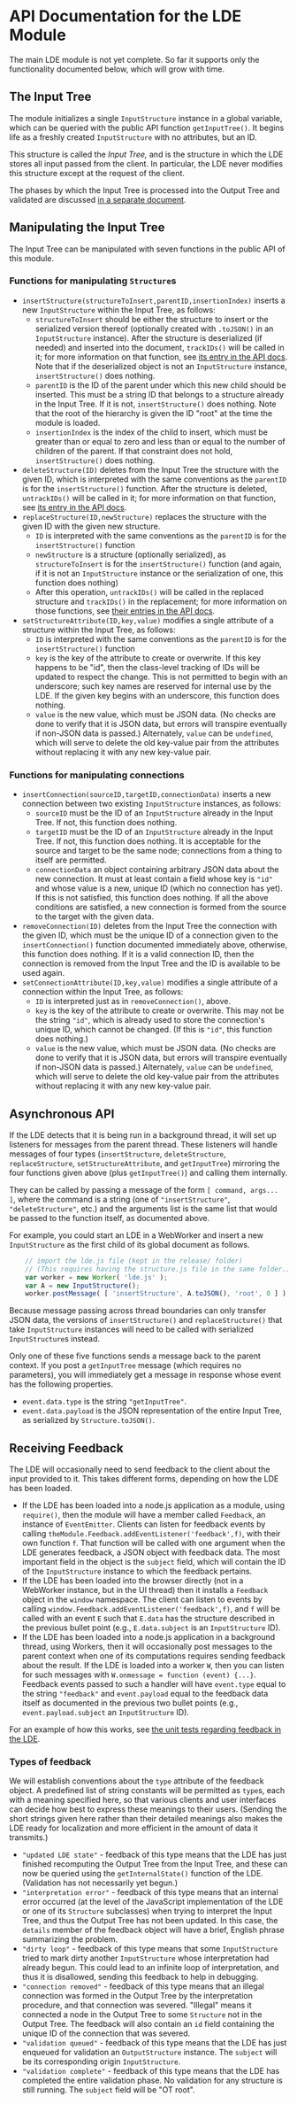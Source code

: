 
# API Documentation for the LDE Module

The main LDE module is not yet complete.  So far it supports only the
functionality documented below, which will grow with time.

## The Input Tree

The module initializes a single `InputStructure` instance in a global
variable, which can be queried with the public API function
`getInputTree()`.  It begins life as a freshly created `InputStructure` with
no attributes, but an ID.

This structure is called the *Input Tree,* and is the structure in which the
LDE stores all input passed from the client.  In particular, the LDE never
modifies this structure except at the request of the client.

The phases by which the Input Tree is processed into the Output Tree and
validated are discussed [in a separate document](api-phases.md).

## Manipulating the Input Tree

The Input Tree can be manipulated with seven functions in the public API of
this module.

### Functions for manipulating `Structure`s

 * `insertStructure(structureToInsert,parentID,insertionIndex)` inserts a
   new `InputStructure` within the Input Tree, as follows:
    * `structureToInsert` should be either the structure to insert or the
      serialized version thereof (optionally created with `.toJSON()` in an
      `InputStructure` instance).  After the structure is deserialized (if
      needed) and inserted into the document, `trackIDs()` will be called
      in it; for more information on that function, see [its entry in the
      API docs](api-lde.md#unique-ids).  Note that if the deserialized
      object is not an `InputStructure` instance, `insertStructure()` does
      nothing.
    * `parentID` is the ID of the parent under which this new child should
      be inserted.  This must be a string ID that belongs to a structure
      already in the Input Tree.  If it is not, `insertStructure()` does
      nothing.  Note that the root of the hierarchy is given the ID "root"
      at the time the module is loaded.
    * `insertionIndex` is the index of the child to insert, which must be
      greater than or equal to zero and less than or equal to the number of
      children of the parent.  If that constraint does not hold,
      `insertStructure()` does nothing.
 * `deleteStructure(ID)` deletes from the Input Tree the structure with the
   given ID, which is interpreted with the same conventions as the
   `parentID` is for the `insertStructure()` function.  After the structure
   is deleted, `untrackIDs()` will be called in it; for more information on
   that function, see [its entry in the API docs](api-lde.md#unique-ids).
 * `replaceStructure(ID,newStructure)` replaces the structure with the
   given ID with the given new structure.
    * `ID` is interpreted with the same conventions as the `parentID` is for
      the `insertStructure()` function
    * `newStructure` is a structure (optionally serialized), as
      `structureToInsert` is for the `insertStructure()` function (and
      again, if it is not an `InputStructure` instance or the serialization
      of one, this function does nothing)
    * After this operation, `untrackIDs()` will be called in the replaced
      structure and `trackIDs()` in the replacement; for more information
      on those functions, see
      [their entries in the API docs](api-lde.md#unique-ids).
 * `setStructureAttribute(ID,key,value)` modifies a single attribute of a
   structure within the Input Tree, as follows:
    * `ID` is interpreted with the same conventions as the `parentID` is for
      the `insertStructure()` function
    * `key` is the key of the attribute to create or overwrite.  If this
      key happens to be "id", then the class-level tracking of IDs will be
      updated to respect the change.  This is not permitted to begin with an
      underscore; such key names are reserved for internal use by the LDE.
      If the given key begins with an underscore, this function does
      nothing.
    * `value` is the new value, which must be JSON data.  (No checks are
      done to verify that it is JSON data, but errors will transpire
      eventually if non-JSON data is passed.)  Alternately, `value` can be
      `undefined`, which will serve to delete the old key-value pair from
      the attributes without replacing it with any new key-value pair.

### Functions for manipulating connections

 * `insertConnection(sourceID,targetID,connectionData)` inserts a new
   connection between two existing `InputStructure` instances, as follows:
    * `sourceID` must be the ID of an `InputStructure` already in the Input
      Tree.  If not, this function does nothing.
    * `targetID` must be the ID of an `InputStructure` already in the Input
      Tree.  If not, this function does nothing.  It is acceptable for the
      source and target to be the same node; connections from a thing to
      itself are permitted.
    * `connectionData` an object containing arbitrary JSON data about the
      new connection.  It must at least contain a field whose key is `"id"`
      and whose value is a new, unique ID (which no connection has yet).
      If this is not satisfied, this function does nothing.  If all the
      above conditions are satisfied, a new connection is formed from the
      source to the target with the given data.
 * `removeConnection(ID)` deletes from the Input Tree the connection with
   the given ID, which must be the unique ID of a connection given to the
   `insertConnection()` function documented immediately above, otherwise,
   this function does nothing.  If it is a valid connection ID, then the
   connection is removed from the Input Tree and the ID is available to be
   used again.
 * `setConnectionAttribute(ID,key,value)` modifies a single attribute of a
   connection within the Input Tree, as follows:
    * `ID` is interpreted just as in `removeConnection()`, above.
    * `key` is the key of the attribute to create or overwrite.  This may
      not be the string `"id"`, which is already used to store the
      connection's unique ID, which cannot be changed.  (If this is `"id"`,
      this function does nothing.)
    * `value` is the new value, which must be JSON data.  (No checks are
      done to verify that it is JSON data, but errors will transpire
      eventually if non-JSON data is passed.)  Alternately, `value` can be
      `undefined`, which will serve to delete the old key-value pair from
      the attributes without replacing it with any new key-value pair.

## Asynchronous API

If the LDE detects that it is being run in a background thread, it will set
up listeners for messages from the parent thread.  These listeners will
handle messages of four types (`insertStructure`, `deleteStructure`,
`replaceStructure`, `setStructureAttribute`, and `getInputTree`) mirroring
the four functions given above (plus `getInputTree()`) and calling them
internally.

They can be called by passing a message of the form `[ command, args... ]`,
where the command is a string (one of `"insertStructure"`,
`"deleteStructure"`, etc.) and the arguments list is the same list that
would be passed to the function itself, as documented above.

For example, you could start an LDE in a WebWorker and insert a new
`InputStructure` as the first child of its global document as follows.

```js
    // import the lde.js file (kept in the release/ folder)
    // (This requires having the structure.js file in the same folder.)
    var worker = new Worker( 'lde.js' );
    var A = new InputStructure();
    worker.postMessage( [ 'insertStructure', A.toJSON(), 'root', 0 ] );
```

Because message passing across thread boundaries can only transfer JSON
data, the versions of `insertStructure()` and `replaceStructure()` that take
`InputStructure` instances will need to be called with serialized
`InputStructure`s instead.

Only one of these five functions sends a message back to the parent context.
If you post a `getInputTree` message (which requires no parameters), you
will immediately get a message in response whose event has the following
properties.

 * `event.data.type` is the string `"getInputTree"`.
 * `event.data.payload` is the JSON representation of the entire Input Tree,
   as serialized by `Structure.toJSON()`.

## Receiving Feedback

The LDE will occasionally need to send feedback to the client about the
input provided to it.  This takes different forms, depending on how the LDE
has been loaded.

 * If the LDE has been loaded into a node.js application as a module, using
   `require()`, then the module will have a member called `Feedback`, an
   instance of `EventEmitter`.  Clients can listen for feedback events by
   calling `theModule.Feedback.addEventListener('feedback',f)`, with their
   own function `f`.  That function will be called with one argument when
   the LDE generates feedback, a JSON object with feedback data.  The most
   important field in the object is the `subject` field, which will contain
   the ID of the `InputStructure` instance to which the feedback pertains.
 * If the LDE has been loaded into the browser directly (not in a WebWorker
   instance, but in the UI thread) then it installs a `Feedback` object in
   the `window` namespace.  The client can listen to events by calling
   `window.Feedback.addEventListener('feedback',f)`, and `f` will be called
   with an event `E` such that `E.data` has the structure described in the
   previous bullet point (e.g., `E.data.subject` is an `InputStructure` ID).
 * If the LDE has been loaded into a node.js application in a background
   thread, using Workers, then it will occasionally post messages to the
   parent context when one of its computations requires sending feedback
   about the result.  If the LDE is loaded into a worker `W`, then you can
   listen for such messages with `W.onmessage = function (event) {...}`.
   Feedback events passed to such a handler will have `event.type` equal to
   the string `"feedback"` and `event.payload` equal to the feedback data
   itself as documented in the previous two bullet points (e.g.,
   `event.payload.subject` an `InputStructure` ID).

For an example of how this works, see
[the unit tests regarding feedback in the LDE](https://github.com/lurchmath/lde/blob/master/tests/lde-spec.litcoffee#feedback).

### Types of feedback

We will establish conventions about the `type` attribute of the feedback
object.  A predefined list of string constants will be permitted as `type`s,
each with a meaning specified here, so that various clients and user
interfaces can decide how best to express these meanings to their users.
(Sending the short strings given here rather than their detailed meanings
also makes the LDE ready for localization and more efficient in the amount
of data it transmits.)

 * `"updated LDE state"` - feedback of this type means that the LDE has just
   finished recomputing the Output Tree from the Input Tree, and these can
   now be queried using the `getInternalState()` function of the LDE.
   (Validation has not necessarily yet begun.)
 * `"interpretation error"` - feedback of this type means that an internal
   error occurred (at the level of the JavaScript implementation of the LDE
   or one of its `Structure` subclasses) when trying to interpret the Input
   Tree, and thus the Output Tree has not been updated.  In this case, the
   `details` member of the feedback object will have a brief, English phrase
   summarizing the problem.
 * `"dirty loop"` - feedback of this type means that some `InputStructure`
   tried to mark dirty another `InputStructure` whose interpretation had
   already begun.  This could lead to an infinite loop of interpretation,
   and thus it is disallowed, sending this feedback to help in debugging.
 * `"connection removed"` - feedback of this type means that an illegal
   connection was formed in the Output Tree by the interpretation procedure,
   and that connection was severed.  "Illegal" means it connected a node in
   the Output Tree to some `Structure` not in the Output Tree.  The feedback
   will also contain an `id` field containing the unique ID of the
   connection that was severed.
 * `"validation queued"` - feedback of this type means that the LDE has just
   enqueued for validation an `OutputStructure` instance.  The `subject`
   will be its corresponding origin `InputStructure`.
 * `"validation complete"` - feedback of this type means that the LDE has
   completed the entire validation phase.  No validation for any structure
   is still running.  The `subject` field will be "OT root".
